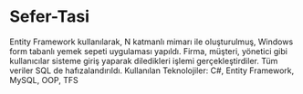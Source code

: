 # Sefer-Tasi
Entity Framework kullanılarak, N katmanlı mimarı ile oluşturulmuş, Windows form tabanlı yemek sepeti uygulaması yapıldı. Firma, müşteri, yönetici gibi kullanıcılar sisteme giriş yaparak diledikleri işlemi gerçekleştirdiler. Tüm veriler SQL de hafızalandırıldı.  Kullanılan Teknolojiler: C#, Entity Framework, MySQL, OOP, TFS
